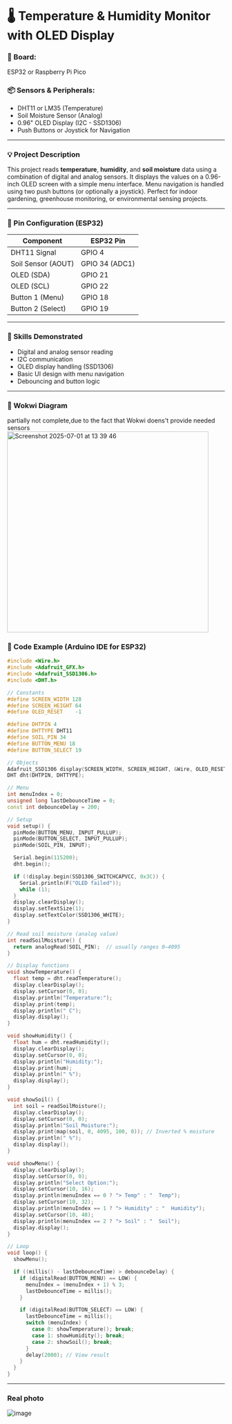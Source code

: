 # 🌡️ Temperature & Humidity Monitor with OLED Display

### 🧰 Board:

ESP32 or Raspberry Pi Pico

### 📦 Sensors & Peripherals:

* DHT11 or LM35 (Temperature)
* Soil Moisture Sensor (Analog)
* 0.96" OLED Display (I2C - SSD1306)
* Push Buttons or Joystick for Navigation

---

### 💡 Project Description

This project reads **temperature**, **humidity**, and **soil moisture** data using a combination of digital and analog sensors. It displays the values on a 0.96-inch OLED screen with a simple menu interface. Menu navigation is handled using two push buttons (or optionally a joystick). Perfect for indoor gardening, greenhouse monitoring, or environmental sensing projects.



---

### 🔌 Pin Configuration (ESP32)

| Component          | ESP32 Pin      |
| ------------------ | -------------- |
| DHT11 Signal       | GPIO 4         |
| Soil Sensor (AOUT) | GPIO 34 (ADC1) |
| OLED (SDA)         | GPIO 21        |
| OLED (SCL)         | GPIO 22        |
| Button 1 (Menu)    | GPIO 18        |
| Button 2 (Select)  | GPIO 19        |

---

### 🧠 Skills Demonstrated

* Digital and analog sensor reading
* I2C communication
* OLED display handling (SSD1306)
* Basic UI design with menu navigation
* Debouncing and button logic

---

### 🧠  Wokwi Diagram

partially not complete,due to the fact that Wokwi doens't provide needed sensors 
<img width="466" alt="Screenshot 2025-07-01 at 13 39 46" src="https://github.com/user-attachments/assets/50ebab61-69fd-4474-827c-b63cddc0e0b8" />


### 🧾 Code Example (Arduino IDE for ESP32)

```cpp
#include <Wire.h>
#include <Adafruit_GFX.h>
#include <Adafruit_SSD1306.h>
#include <DHT.h>

// Constants
#define SCREEN_WIDTH 128
#define SCREEN_HEIGHT 64
#define OLED_RESET    -1

#define DHTPIN 4
#define DHTTYPE DHT11
#define SOIL_PIN 34
#define BUTTON_MENU 18
#define BUTTON_SELECT 19

// Objects
Adafruit_SSD1306 display(SCREEN_WIDTH, SCREEN_HEIGHT, &Wire, OLED_RESET);
DHT dht(DHTPIN, DHTTYPE);

// Menu
int menuIndex = 0;
unsigned long lastDebounceTime = 0;
const int debounceDelay = 200;

// Setup
void setup() {
  pinMode(BUTTON_MENU, INPUT_PULLUP);
  pinMode(BUTTON_SELECT, INPUT_PULLUP);
  pinMode(SOIL_PIN, INPUT);

  Serial.begin(115200);
  dht.begin();

  if (!display.begin(SSD1306_SWITCHCAPVCC, 0x3C)) {
    Serial.println(F("OLED failed"));
    while (1);
  }
  display.clearDisplay();
  display.setTextSize(1);
  display.setTextColor(SSD1306_WHITE);
}

// Read soil moisture (analog value)
int readSoilMoisture() {
  return analogRead(SOIL_PIN);  // usually ranges 0–4095
}

// Display functions
void showTemperature() {
  float temp = dht.readTemperature();
  display.clearDisplay();
  display.setCursor(0, 0);
  display.println("Temperature:");
  display.print(temp);
  display.println(" C");
  display.display();
}

void showHumidity() {
  float hum = dht.readHumidity();
  display.clearDisplay();
  display.setCursor(0, 0);
  display.println("Humidity:");
  display.print(hum);
  display.println(" %");
  display.display();
}

void showSoil() {
  int soil = readSoilMoisture();
  display.clearDisplay();
  display.setCursor(0, 0);
  display.println("Soil Moisture:");
  display.print(map(soil, 0, 4095, 100, 0)); // Inverted % moisture
  display.println(" %");
  display.display();
}

void showMenu() {
  display.clearDisplay();
  display.setCursor(0, 0);
  display.println("Select Option:");
  display.setCursor(10, 16);
  display.println(menuIndex == 0 ? "> Temp" : "  Temp");
  display.setCursor(10, 32);
  display.println(menuIndex == 1 ? "> Humidity" : "  Humidity");
  display.setCursor(10, 48);
  display.println(menuIndex == 2 ? "> Soil" : "  Soil");
  display.display();
}

// Loop
void loop() {
  showMenu();

  if ((millis() - lastDebounceTime) > debounceDelay) {
    if (digitalRead(BUTTON_MENU) == LOW) {
      menuIndex = (menuIndex + 1) % 3;
      lastDebounceTime = millis();
    }

    if (digitalRead(BUTTON_SELECT) == LOW) {
      lastDebounceTime = millis();
      switch (menuIndex) {
        case 0: showTemperature(); break;
        case 1: showHumidity(); break;
        case 2: showSoil(); break;
      }
      delay(2000); // View result
    }
  }
}
```

---

### Real photo
![image](https://github.com/user-attachments/assets/eb087115-3b2d-4744-84a4-7d6216c81c7d)

